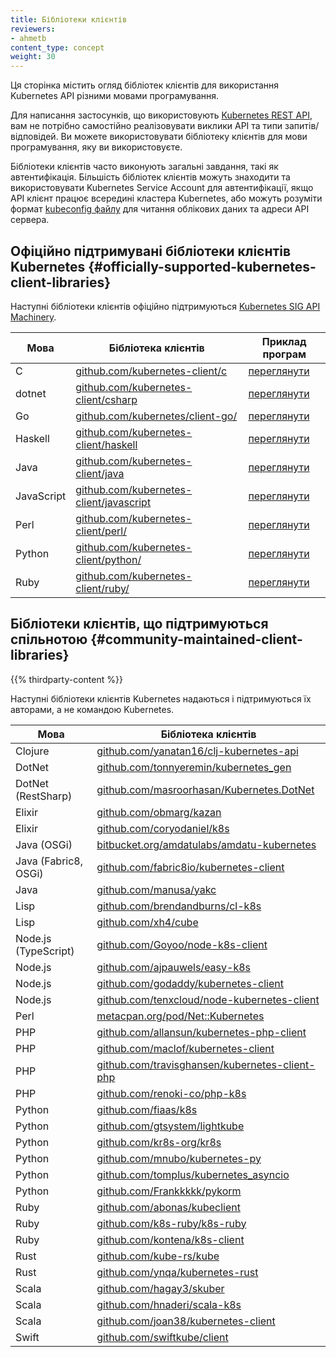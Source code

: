 ```yaml
---
title: Бібліотеки клієнтів
reviewers:
- ahmetb
content_type: concept
weight: 30
---
```


<!-- overview -->

Ця сторінка містить огляд бібліотек клієнтів для використання Kubernetes API різними мовами програмування.

<!-- body -->

Для написання застосунків, що використовують [Kubernetes REST API](/uk/docs/reference/using-api/), вам не потрібно самостійно реалізовувати виклики API та типи запитів/відповідей. Ви можете використовувати бібліотеку клієнтів для мови програмування, яку ви використовуєте.

Бібліотеки клієнтів часто виконують загальні завдання, такі як автентифікація. Більшість бібліотек клієнтів можуть знаходити та використовувати Kubernetes Service Account для автентифікації, якщо API клієнт працює всередині кластера Kubernetes, або можуть розуміти формат [kubeconfig файлу](/uk/docs/tasks/access-application-cluster/configure-access-multiple-clusters/) для читання облікових даних та адреси API сервера.

## Офіційно підтримувані бібліотеки клієнтів Kubernetes {#officially-supported-kubernetes-client-libraries}

Наступні бібліотеки клієнтів офіційно підтримуються [Kubernetes SIG API Machinery](https://github.com/kubernetes/community/tree/master/sig-api-machinery).

| Мова       | Бібліотека клієнтів                                            | Приклад програм |
|------------|----------------------------------------------------------------|-----------------|
| C          | [github.com/kubernetes-client/c](https://github.com/kubernetes-client/c/) | [переглянути](https://github.com/kubernetes-client/c/tree/master/examples)
| dotnet     | [github.com/kubernetes-client/csharp](https://github.com/kubernetes-client/csharp) | [переглянути](https://github.com/kubernetes-client/csharp/tree/master/examples)
| Go         | [github.com/kubernetes/client-go/](https://github.com/kubernetes/client-go/) | [переглянути](https://github.com/kubernetes/client-go/tree/master/examples)
| Haskell    | [github.com/kubernetes-client/haskell](https://github.com/kubernetes-client/haskell) | [переглянути](https://github.com/kubernetes-client/haskell/tree/master/kubernetes-client/example)
| Java       | [github.com/kubernetes-client/java](https://github.com/kubernetes-client/java/) | [переглянути](https://github.com/kubernetes-client/java/tree/master/examples)
| JavaScript | [github.com/kubernetes-client/javascript](https://github.com/kubernetes-client/javascript) | [переглянути](https://github.com/kubernetes-client/javascript/tree/master/examples)
| Perl       | [github.com/kubernetes-client/perl/](https://github.com/kubernetes-client/perl/) | [переглянути](https://github.com/kubernetes-client/perl/tree/master/examples)
| Python     | [github.com/kubernetes-client/python/](https://github.com/kubernetes-client/python/) | [переглянути](https://github.com/kubernetes-client/python/tree/master/examples)
| Ruby       | [github.com/kubernetes-client/ruby/](https://github.com/kubernetes-client/ruby/) | [переглянути](https://github.com/kubernetes-client/ruby/tree/master/examples)

## Бібліотеки клієнтів, що підтримуються спільнотою {#community-maintained-client-libraries}

{{% thirdparty-content %}}

Наступні бібліотеки клієнтів Kubernetes надаються і підтримуються їх авторами, а не командою Kubernetes.

| Мова                | Бібліотека клієнтів                                    |
| ------------------- | ------------------------------------------------------ |
| Clojure             | [github.com/yanatan16/clj-kubernetes-api](https://github.com/yanatan16/clj-kubernetes-api) |
| DotNet              | [github.com/tonnyeremin/kubernetes_gen](https://github.com/tonnyeremin/kubernetes_gen) |
| DotNet (RestSharp)  | [github.com/masroorhasan/Kubernetes.DotNet](https://github.com/masroorhasan/Kubernetes.DotNet) |
| Elixir              | [github.com/obmarg/kazan](https://github.com/obmarg/kazan/) |
| Elixir              | [github.com/coryodaniel/k8s](https://github.com/coryodaniel/k8s) |
| Java (OSGi)         | [bitbucket.org/amdatulabs/amdatu-kubernetes](https://bitbucket.org/amdatulabs/amdatu-kubernetes) |
| Java (Fabric8, OSGi)| [github.com/fabric8io/kubernetes-client](https://github.com/fabric8io/kubernetes-client) |
| Java                | [github.com/manusa/yakc](https://github.com/manusa/yakc) |
| Lisp                | [github.com/brendandburns/cl-k8s](https://github.com/brendandburns/cl-k8s) |
| Lisp                | [github.com/xh4/cube](https://github.com/xh4/cube) |
| Node.js (TypeScript)| [github.com/Goyoo/node-k8s-client](https://github.com/Goyoo/node-k8s-client) |
| Node.js             | [github.com/ajpauwels/easy-k8s](https://github.com/ajpauwels/easy-k8s) |
| Node.js             | [github.com/godaddy/kubernetes-client](https://github.com/godaddy/kubernetes-client) |
| Node.js             | [github.com/tenxcloud/node-kubernetes-client](https://github.com/tenxcloud/node-kubernetes-client) |
| Perl                | [metacpan.org/pod/Net::Kubernetes](https://metacpan.org/pod/Net::Kubernetes) |
| PHP                 | [github.com/allansun/kubernetes-php-client](https://github.com/allansun/kubernetes-php-client) |
| PHP                 | [github.com/maclof/kubernetes-client](https://github.com/maclof/kubernetes-client) |
| PHP                 | [github.com/travisghansen/kubernetes-client-php](https://github.com/travisghansen/kubernetes-client-php) |
| PHP                 | [github.com/renoki-co/php-k8s](https://github.com/renoki-co/php-k8s) |
| Python              | [github.com/fiaas/k8s](https://github.com/fiaas/k8s) |
| Python              | [github.com/gtsystem/lightkube](https://github.com/gtsystem/lightkube) |
| Python              | [github.com/kr8s-org/kr8s](https://github.com/kr8s-org/kr8s) |
| Python              | [github.com/mnubo/kubernetes-py](https://github.com/mnubo/kubernetes-py) |
| Python              | [github.com/tomplus/kubernetes_asyncio](https://github.com/tomplus/kubernetes_asyncio) |
| Python              | [github.com/Frankkkkk/pykorm](https://github.com/Frankkkkk/pykorm) |
| Ruby                | [github.com/abonas/kubeclient](https://github.com/abonas/kubeclient) |
| Ruby                | [github.com/k8s-ruby/k8s-ruby](https://github.com/k8s-ruby/k8s-ruby) |
| Ruby                | [github.com/kontena/k8s-client](https://github.com/kontena/k8s-client) |
| Rust                | [github.com/kube-rs/kube](https://github.com/kube-rs/kube) |
| Rust                | [github.com/ynqa/kubernetes-rust](https://github.com/ynqa/kubernetes-rust) |
| Scala               | [github.com/hagay3/skuber](https://github.com/hagay3/skuber) |
| Scala               | [github.com/hnaderi/scala-k8s](https://github.com/hnaderi/scala-k8s) |
| Scala               | [github.com/joan38/kubernetes-client](https://github.com/joan38/kubernetes-client) |
| Swift               | [github.com/swiftkube/client](https://github.com/swiftkube/client) |
